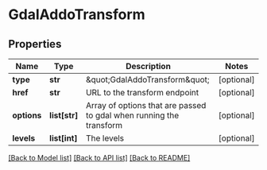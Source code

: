 # GdalAddoTransform

## Properties
Name | Type | Description | Notes
------------ | ------------- | ------------- | -------------
**type** | **str** | \&quot;GdalAddoTransform\&quot; | [optional] 
**href** | **str** | URL to the transform endpoint | [optional] 
**options** | **list[str]** | Array of options that are passed to gdal when running the transform | [optional] 
**levels** | **list[int]** | The levels | [optional] 

[[Back to Model list]](../README.md#documentation-for-models) [[Back to API list]](../README.md#documentation-for-api-endpoints) [[Back to README]](../README.md)

